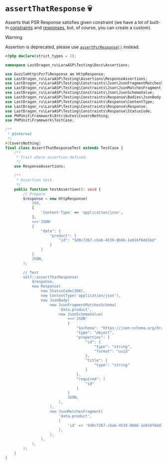 # `assertThatResponse` 💀

Asserts that PSR Response satisfies given constraint (we have a lot of built-in [constraints](../../src/Constraints/Response) and [responses](../../src/Responses), but, of course, you can create a custom).

> [!WARNING]
>
> Assertion is deprecated, please use [`assertPsrResponse()`](./AssertPsrResponse.md) instead.

[include:example]: ./AssertThatResponseTest.php
[//]: # (start: 132bbbc2e0a7ab0e29a2a98ce604860cb8685539926640afeae680ebc8e2c2f3)
[//]: # (warning: Generated automatically. Do not edit.)

```php
<?php declare(strict_types = 1);

namespace LastDragon_ru\LaraASP\Testing\Docs\Assertions;

use GuzzleHttp\Psr7\Response as HttpResponse;
use LastDragon_ru\LaraASP\Testing\Assertions\ResponseAssertions;
use LastDragon_ru\LaraASP\Testing\Constraints\Json\JsonFragmentMatchesSchema;
use LastDragon_ru\LaraASP\Testing\Constraints\Json\JsonMatchesFragment;
use LastDragon_ru\LaraASP\Testing\Constraints\Json\JsonSchemaValue;
use LastDragon_ru\LaraASP\Testing\Constraints\Response\Bodies\JsonBody;
use LastDragon_ru\LaraASP\Testing\Constraints\Response\ContentType;
use LastDragon_ru\LaraASP\Testing\Constraints\Response\Response;
use LastDragon_ru\LaraASP\Testing\Constraints\Response\StatusCode;
use PHPUnit\Framework\Attributes\CoversNothing;
use PHPUnit\Framework\TestCase;

/**
 * @internal
 */
#[CoversNothing]
final class AssertThatResponseTest extends TestCase {
    /**
     * Trait where assertion defined.
     */
    use ResponseAssertions;

    /**
     * Assertion test.
     */
    public function testAssertion(): void {
        // Prepare
        $response = new HttpResponse(
            200,
            [
                'Content-Type' => 'application/json',
            ],
            <<<'JSON'
            {
                "data": {
                    "product": {
                        "id": "5d0c7267-cbab-4539-8b66-1e016f6dd1bd"
                    }
                }
            }
            JSON,
        );

        // Test
        self::assertThatResponse(
            $response,
            new Response(
                new StatusCode(200),
                new ContentType('application/json'),
                new JsonBody(
                    new JsonFragmentMatchesSchema(
                        'data.product',
                        new JsonSchemaValue(
                            <<<'JSON'
                            {
                                "$schema": "https://json-schema.org/draft/2020-12/schema",
                                "type": "object",
                                "properties": {
                                    "id": {
                                        "type": "string",
                                        "format": "uuid"
                                    },
                                    "title": {
                                        "type": "string"
                                    }
                                },
                                "required": [
                                    "id"
                                ]
                            }
                            JSON,
                        ),
                    ),
                    new JsonMatchesFragment(
                        'data.product',
                        [
                            'id' => '5d0c7267-cbab-4539-8b66-1e016f6dd1bd',
                        ],
                    ),
                ),
            ),
        );
    }
}
```

[//]: # (end: 132bbbc2e0a7ab0e29a2a98ce604860cb8685539926640afeae680ebc8e2c2f3)
